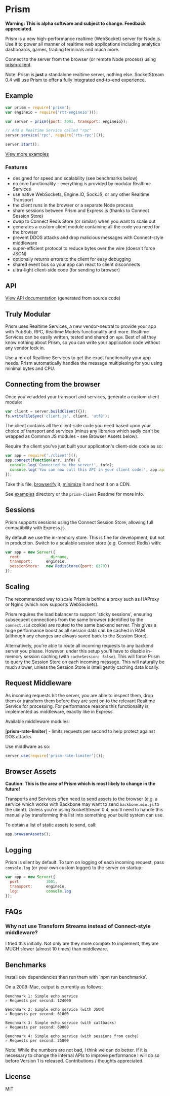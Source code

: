 # Prism

**Warning: This is alpha software and subject to change. Feedback appreciated.**

Prism is a new high-performance realtime (WebSocket) server for Node.js. Use it to power all manner of realtime web applications including analytics dashboards, games, trading terminals and much more.

Connect to the server from the browser (or remote Node process) using [prism-client](https://github.com/socketstream/prism-client).


Note: Prism is **just** a standalone realtime server, nothing else.
SocketStream 0.4 will use Prism to offer a fully integrated end-to-end experience.


## Example

```js
var prism = require('prism');
var engineio = require('rtt-engineio')();

var server = prism({port: 3001, transport: engineio});

// Add a Realtime Service called "rpc"
server.service('rpc', require('rts-rpc')());

server.start();
```

[View more examples](examples)

### Features

* designed for speed and scalability (see benchmarks below)
* no core functionality - everything is provided by modular Realtime Services
* use native WebSockets, Engine.IO, SockJS, or any other Realtime Transport
* the client runs in the browser or a separate Node process
* share sessions between Prism and Express.js (thanks to Connect Session Store)
* swap to Connect Redis Store (or similar) when you want to scale out
* generates a custom client module containing all the code you need for the browser
* prevent DDOS attacks and drop malicious messages with Connect-style middleware
* super-efficient protocol to reduce bytes over the wire (doesn't force JSON)
* optionally returns errors to the client for easy debugging
* shared event bus so your app can react to client disconnects
* ultra-light client-side code (for sending to browser)


## API

[View API documentation](API.md) (generated from source code)


## Truly Modular

Prism uses Realtime Services, a new vendor-neutral to provide your app with PubSub, RPC, Realtime Models functionality and more. Realtime Services can be easily written, tested and shared on `npm`. Best of all they know nothing about Prism, so you can write your application code without any vendor lock in.

Use a mix of Realtime Services to get the exact functionality your app needs. Prism automatically handles the message multiplexing for you using minimal bytes and CPU.


## Connecting from the browser

Once you've added your transport and services, generate a custom client module:

```js
var client = server.buildClient({});
fs.writeFileSync('client.js', client, 'utf8');
```

The client contains all the client-side code you need based upon your choice of transport and services (minus any libraries which sadly can't be wrapped as Common JS modules - see Browser Assets below).

Require the client you've just built your application's client-side code as so:

```js
var app = require('./client')();
app.connect(function(err, info) {
  console.log('Connected to the server!', info);
  console.log('You can now call this API in your client code:', app.api);
});
```

Take this file, [browserify](https://github.com/substack/node-browserify) it, [minimize](https://github.com/mishoo/UglifyJS2) it and host it on a CDN.

See [examples](examples) directory or the `prism-client` Readme for more info.


## Sessions

Prism supports sessions using the Connect Session Store, allowing full compatibility with Express.js.

By default we use the in-memory store. This is fine for development, but not in production. Switch to a scalable session store (e.g. Connect Redis) with:

```js
var app = new Server({
  root:           __dirname,
  transport:      engineio,
  sessionStore:   new RedisStore({port: 6379})
});
```

## Scaling

The recommended way to scale Prism is behind a proxy such as HAProxy or Nginx (which now supports WebSockets).

Prism requires the load balancer to support 'sticky sessions', ensuring subsequent connections from the same browser (identified by the `connect.sid` cookie) are routed to the same backend server. This gives a huge performance boost as all session data can be cached in RAM (although any changes are always saved back to the Session Store).

Alternatively, you're able to route all incoming requests to any backend server you please. However, under this setup you'll have to disable in-memory session caching (with `cacheSession: false`). This will force Prism to query the Session Store on each incoming message. This will naturally be much slower, unless the Session Store is intelligently caching data locally.


## Request Middleware

As incoming requests hit the server, you are able to inspect them, drop them or transform them before they are sent on to the relevant Realtime Service for processing. For performance reasons this functionality is implemented as middleware, exactly like in Express.

Available middleware modules:

[**prism-rate-limiter**] - limits requests per second to help protect against DOS attacks

Use middlware as so:

```js
server.use(require('prism-rate-limiter')());

```


## Browser Assets

**Caution: This is the area of Prism which is most likely to change in the future!**

Transports and Services often need to send assets to the browser (e.g. a service which works with Backbone may want to send `backbone.min.js` to the client). Unless you're using SocketStream 0.4, you'll need to handle this manually by transforming this list into something your build system can use.

To obtain a list of static assets to send, call:

```js
app.browserAssets();
```


## Logging

Prism is silent by default. To turn on logging of each incoming request, pass `console.log` (or your own custom logger) to the server on startup:

```js
var app = new Server({
  port:           3001,
  transport:      engineio,
  log:            console.log
});
```

## FAQs

### Why not use Transform Streams instead of Connect-style middleware?

I tried this initially. Not only are they more complex to implement, they are MUCH slower (almost 10 times) than middleware. 


## Benchmarks

Install dev dependencies then run them with `npm run benchmarks'.

On a 2009 iMac, output is currently as follows:


    Benchmark 1: Simple echo service
    ✓ Requests per second: 124000

    Benchmark 2: Simple echo service (with JSON)
    ✓ Requests per second: 61000

    Benchmark 3: Simple echo service (with callbacks)
    ✓ Requests per second: 69000

    Benchmark 4: Simple echo service (with sessions from cache)
    ✓ Requests per second: 75000


Note: While the numbers are not bad, I think we can do better.
If it is necessary to change the internal APIs to improve performance I
will do so before Version 1 is released. Contributions / thoughts appreciated.


## License 

MIT
